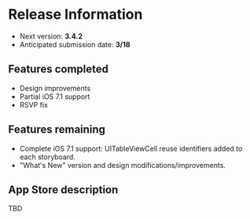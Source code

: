 Release Information
===================

+ Next version: **3.4.2**
+ Anticipated submission date: **3/18**

## Features completed
+ Design improvements
+ Partial iOS 7.1 support
+ RSVP fix

## Features remaining
+ Complete iOS 7.1 support: UITableViewCell reuse identifiers added to each storyboard.
+ "What's New" version and design modifications/improvements.

## App Store description
TBD
